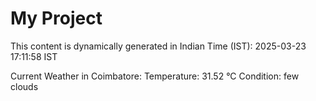 # My Project

This content is dynamically generated in Indian Time (IST): 2025-03-23 17:11:58 IST


Current Weather in Coimbatore:
Temperature: 31.52 °C
Condition: few clouds
